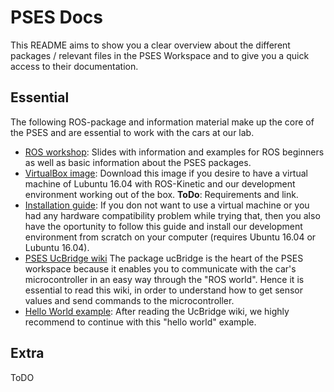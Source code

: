 # PSES Docs

This README aims to show you a clear overview about the different packages / relevant files in the PSES Workspace and to give you a quick access to their documentation.

## Essential
The following ROS-package and information material make up the core of the PSES and are essential to work with the cars at our lab. 
 * [ROS workshop](https://github.com/tud-pses/pses_docs/blob/master/PSES%20Einf%C3%BChrung%20ROS.pdf): Slides with information and examples for ROS beginners as well as basic information about the PSES packages.
 * [VirtualBox image](todo): Download this image if you desire to have a virtual machine of Lubuntu 16.04 with ROS-Kinetic and our development environment working out of the box. **ToDo**: Requirements and link. 
 * [Installation guide](https://github.com/tud-pses/pses_docs/tree/master/installation-scripts): If you don not want to use a virtual machine or you had any hardware compatibility problem while trying that, then you also have the oportunity to follow this guide and install our development environment from scratch on your computer (requires Ubuntu 16.04 or Lubuntu 16.04).
 * [PSES UcBridge wiki](https://github.com/tud-pses/pses_ucbridge/wiki) The package ucBridge is the heart of the PSES workspace because it enables you to communicate with the car's microcontroller in an easy way through the "ROS world". Hence it is essential to read this wiki, in order to understand how to get sensor values and send commands to the microcontroller.
 * [Hello World example](https://github.com/tud-pses/pses_helloworld): After reading the UcBridge wiki, we highly recommend to continue with this "hello world" example.

## Extra

ToDO
